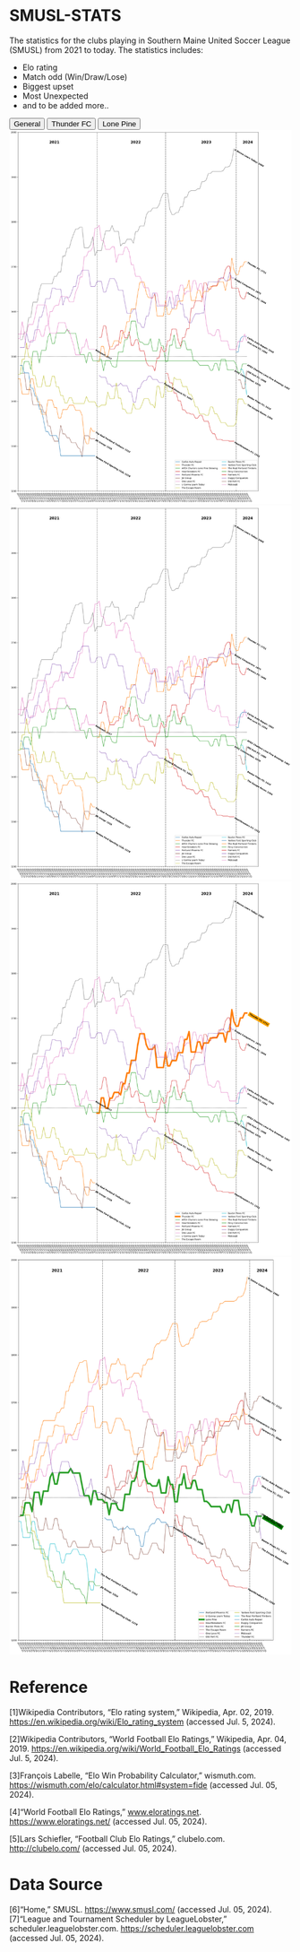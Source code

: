 # SMUSL-STATS
The statistics for the clubs playing in Southern Maine United Soccer League (SMUSL) from 2021 to today.
The statistics includes:
- Elo rating
- Match odd (Win/Draw/Lose)
- Biggest upset
- Most Unexpected
- and to be added more..

<div class="tab">
  <button class="tablinks" onclick="openTeam(event, 'General')">General</button>
  <button class="tablinks" onclick="openTeam(event, 'Thunder FC')">Thunder FC</button>
  <button class="tablinks" onclick="openTeam(event, 'Lone Pine')">Lone Pine</button>
</div>

<!-- Tab content -->
<div id="general" class="tabcontent">
    <img src="/fig/elo-ratings-bar-chart-00.png">
    <img src="./fig/elo-ratings-bar-chart-00.png">
</div>

<div id="Thunder FC" class="tabcontent">
    <img src="/fig/elo-ratings-bar-chart-thunder.png">
</div>

<div id="Lone Pine" class="tabcontent">
    <img src="/fig/elo-ratings-bar-chart-lonepine.png">
</div>

# Reference
[1]Wikipedia Contributors, “Elo rating system,” Wikipedia, Apr. 02, 2019. https://en.wikipedia.org/wiki/Elo_rating_system (accessed Jul. 5, 2024).

‌[2]Wikipedia Contributors, “World Football Elo Ratings,” Wikipedia, Apr. 04, 2019. https://en.wikipedia.org/wiki/World_Football_Elo_Ratings (accessed Jul. 5, 2024).

‌[3]François Labelle, “Elo Win Probability Calculator,” wismuth.com. https://wismuth.com/elo/calculator.html#system=fide (accessed Jul. 05, 2024).

‌[4]“World Football Elo Ratings,” www.eloratings.net. https://www.eloratings.net/ (accessed Jul. 05, 2024).

‌[5]Lars Schiefler, “Football Club Elo Ratings,” clubelo.com. http://clubelo.com/ (accessed Jul. 05, 2024).

# Data Source
[6]“Home,” SMUSL. https://www.smusl.com/ (accessed Jul. 05, 2024).
[‌7]“League and Tournament Scheduler by LeagueLobster,” scheduler.leaguelobster.com. https://scheduler.leaguelobster.com (accessed Jul. 05, 2024).
‌
‌
